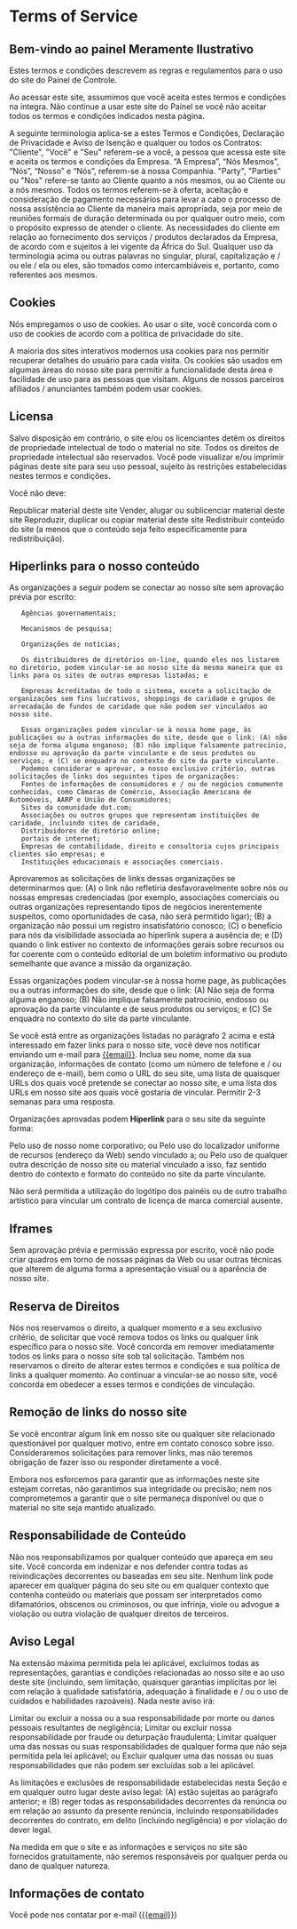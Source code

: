 # Terms of Service

## Bem-vindo ao painel Meramente Ilustrativo

Estes termos e condições descrevem as regras e regulamentos para o uso do site do Painel de Controle.

Ao acessar este site, assumimos que você aceita estes termos e condições na íntegra. Não continue a usar este site do Painel se você não aceitar todos os termos e condições indicados nesta página.

A seguinte terminologia aplica-se a estes Termos e Condições, Declaração de Privacidade e Aviso de Isenção e qualquer ou todos os Contratos: "Cliente", "Você" e "Seu" referem-se a você, a pessoa que acessa este site e aceita os termos e condições da Empresa. “A Empresa”, “Nós Mesmos”, “Nós”, “Nosso” e “Nós”, referem-se à nossa Companhia. "Party", "Parties" ou "Nos" refere-se tanto ao Cliente quanto a nós mesmos, ou ao Cliente ou a nós mesmos. Todos os termos referem-se à oferta, aceitação e consideração de pagamento necessários para levar a cabo o processo de nossa assistência ao Cliente da maneira mais apropriada, seja por meio de reuniões formais de duração determinada ou por qualquer outro meio, com o propósito expresso de atender o cliente. As necessidades do cliente em relação ao fornecimento dos serviços / produtos declarados da Empresa, de acordo com e sujeitos à lei vigente da África do Sul. Qualquer uso da terminologia acima ou outras palavras no singular, plural, capitalização e / ou ele / ela ou eles, são tomados como intercambiáveis ​​e, portanto, como referentes aos mesmos.

## Cookies

Nós empregamos o uso de cookies. Ao usar o site, você concorda com o uso de cookies de acordo com a política de privacidade do site.

A maioria dos sites interativos modernos usa cookies para nos permitir recuperar detalhes do usuário para cada visita. Os cookies são usados em algumas áreas do nosso site para permitir a funcionalidade desta área e facilidade de uso para as pessoas que visitam. Alguns de nossos parceiros afiliados / anunciantes também podem usar cookies.

## Licensa

Salvo disposição em contrário, o site e/ou os licenciantes detêm os direitos de propriedade intelectual de todo o material no site. Todos os direitos de propriedade intelectual são reservados. Você pode visualizar e/ou imprimir páginas deste site para seu uso pessoal, sujeito às restrições estabelecidas nestes termos e condições.


Você não deve:

  Republicar material deste site
  Vender, alugar ou sublicenciar material deste site
  Reproduzir, duplicar ou copiar material deste site
  Redistribuir conteúdo do site (a menos que o conteúdo seja feito especificamente para redistribuição).

## Hiperlinks para o nosso conteúdo

 As organizações a seguir podem se conectar ao nosso site sem aprovação prévia por escrito:

       Agências governamentais;

       Mecanismos de pesquisa;

       Organizações de notícias;

       Os distribuidores de diretórios on-line, quando eles nos listarem no diretório, podem vincular-se ao nosso site da mesma maneira que os links para os sites de outras empresas listadas; e

       Empresas Acreditadas de todo o sistema, exceto a solicitação de organizações sem fins lucrativos, shoppings de caridade e grupos de arrecadação de fundos de caridade que não podem ser vinculados ao nosso site.

       Essas organizações podem vincular-se à nossa home page, às publicações ou a outras informações do site, desde que o link: (A) não seja de forma alguma enganoso; (B) não implique falsamente patrocínio, endosso ou aprovação da parte vinculante e de seus produtos ou serviços; e (C) se enquadra no contexto do site da parte vinculante.
       Podemos considerar e aprovar, a nosso exclusivo critério, outras solicitações de links dos seguintes tipos de organizações:
       Fontes de informações de consumidores e / ou de negócios comumente conhecidas, como Câmaras de Comércio, Associação Americana de Automóveis, AARP e União de Consumidores;
       Sites da comunidade dot.com;
       Associações ou outros grupos que representam instituições de caridade, incluindo sites de caridade,
       Distribuidores de diretório online;
       portais de internet;
       Empresas de contabilidade, direito e consultoria cujos principais clientes são empresas; e
       Instituições educacionais e associações comerciais.

Aprovaremos as solicitações de links dessas organizações se determinarmos que: (A) o link não refletiria desfavoravelmente sobre nós ou nossas empresas credenciadas (por exemplo, associações comerciais ou outras organizações representando tipos de negócios inerentemente suspeitos, como oportunidades de casa, não será permitido ligar); (B) a organização não possui um registro insatisfatório conosco; (C) o benefício para nós da visibilidade associada ao hiperlink supera a ausência de; e (D) quando o link estiver no contexto de informações gerais sobre recursos ou for coerente com o conteúdo editorial de um boletim informativo ou produto semelhante que avance a missão da organização.

Essas organizações podem vincular-se à nossa home page, às publicações ou a outras informações do site, desde que o link: (A) Não seja de forma alguma enganoso; (B) Não implique falsamente patrocínio, endosso ou aprovação da parte vinculante e de seus produtos ou serviços; e (C) Se enquadra no contexto do site da parte vinculante.

Se você está entre as organizações listadas no parágrafo 2 acima e está interessado em fazer links para o nosso site, você deve nos notificar enviando um e-mail para [{{email}}](mailto:{{email}}). Inclua seu nome, nome da sua organização, informações de contato (como um número de telefone e / ou endereço de e-mail), bem como o URL do seu site, uma lista de quaisquer URLs dos quais você pretende se conectar ao nosso site, e uma lista dos URLs em nosso site aos quais você gostaria de vincular. Permitir 2-3 semanas para uma resposta.

Organizações aprovadas podem **Hiperlink** para o seu site da seguinte forma:

  Pelo uso de nosso nome corporativo; ou
  Pelo uso do localizador uniforme de recursos (endereço da Web) sendo vinculado a; ou
  Pelo uso de qualquer outra descrição de nosso site ou material vinculado a isso, faz sentido dentro do contexto e formato do conteúdo no site da parte vinculante.

Não será permitida a utilização do logótipo dos painéis ou de outro trabalho artístico para vincular um contrato de licença de marca comercial ausente.

## Iframes

Sem aprovação prévia e permissão expressa por escrito, você não pode criar quadros em torno de nossas páginas da Web ou usar outras técnicas que alterem de alguma forma a apresentação visual ou a aparência de nosso site.

## Reserva de Direitos

Nós nos reservamos o direito, a qualquer momento e a seu exclusivo critério, de solicitar que você remova todos os links ou qualquer link específico para o nosso site. Você concorda em remover imediatamente todos os links para o nosso site sob tal solicitação. Também nos reservamos o direito de alterar estes termos e condições e sua política de links a qualquer momento. Ao continuar a vincular-se ao nosso site, você concorda em obedecer a esses termos e condições de vinculação.

## Remoção de links do nosso site

Se você encontrar algum link em nosso site ou qualquer site relacionado questionável por qualquer motivo, entre em contato conosco sobre isso. Consideraremos solicitações para remover links, mas não teremos obrigação de fazer isso ou responder diretamente a você.

Embora nos esforcemos para garantir que as informações neste site estejam corretas, não garantimos sua integridade ou precisão; nem nos comprometemos a garantir que o site permaneça disponível ou que o material no site seja mantido atualizado.

## Responsabilidade de Conteúdo

Não nos responsabilizamos por qualquer conteúdo que apareça em seu site. Você concorda em indenizar e nos defender contra todas as reivindicações decorrentes ou baseadas em seu site. Nenhum link pode aparecer em qualquer página do seu site ou em qualquer contexto que contenha conteúdo ou materiais que possam ser interpretados como difamatórios, obscenos ou criminosos, ou que infrinja, viole ou advogue a violação ou outra violação de qualquer direitos de terceiros.

## Aviso Legal

Na extensão máxima permitida pela lei aplicável, excluímos todas as representações, garantias e condições relacionadas ao nosso site e ao uso deste site (incluindo, sem limitação, quaisquer garantias implícitas por lei com relação à qualidade satisfatória, adequação à finalidade e / ou o uso de cuidados e habilidades razoáveis). Nada neste aviso irá:

  Limitar ou excluir a nossa ou a sua responsabilidade por morte ou danos pessoais resultantes de negligência;
  Limitar ou excluir nossa responsabilidade por fraude ou deturpação fraudulenta;
  Limitar qualquer uma das nossas ou suas responsabilidades de qualquer forma que não seja permitida pela lei aplicável; ou
  Excluir qualquer uma das nossas ou suas responsabilidades que não podem ser excluídas sob a lei aplicável.

As limitações e exclusões de responsabilidade estabelecidas nesta Seção e em qualquer outro lugar deste aviso legal: (A) estão sujeitas ao parágrafo anterior; e (B) reger todas as responsabilidades decorrentes da renúncia ou em relação ao assunto da presente renúncia, incluindo responsabilidades decorrentes do contrato, em delito (incluindo negligência) e por violação do dever legal.

Na medida em que o site e as informações e serviços no site são fornecidos gratuitamente, não seremos responsáveis por qualquer perda ou dano de qualquer natureza.

## Informações de contato

Você pode nos contatar por e-mail ([{{email}}](fakenews20193@gmail.com:{{email}}))
